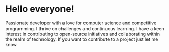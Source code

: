 # Hello everyone!
Passionate developer with a love for computer science and competitive programming. I thrive on challenges and continuous learning. I have a keen interest in contributing to open-source initiatives and collaborating within the realm of technology.
If you want to contribute to a project just let me know.

<!---
landa44/landa44 is a ✨ special ✨ repository because its `README.md` (this file) appears on your GitHub profile.
You can click the Preview link to take a look at your changes.
--->
